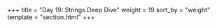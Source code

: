 +++
title = "Day 19: Strings Deep Dive"
weight = 19
sort_by = "weight"
template = "section.html"
+++
